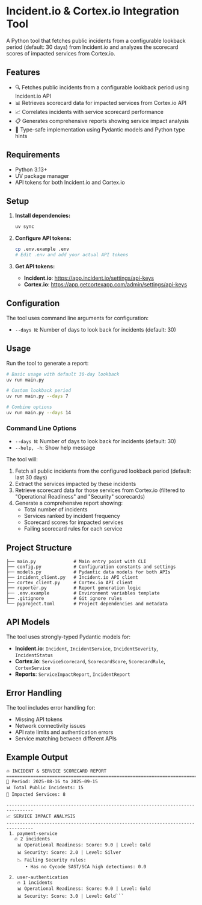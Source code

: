 # Incident.io & Cortex.io Integration Tool

A Python tool that fetches public incidents from a configurable lookback period (default: 30 days) from Incident.io and analyzes the scorecard scores of impacted services from Cortex.io.

## Features

- 🔍 Fetches public incidents from a configurable lookback period using Incident.io API
- 📊 Retrieves scorecard data for impacted services from Cortex.io API
- 📈 Correlates incidents with service scorecard performance
- 📋 Generates comprehensive reports showing service impact analysis
- 🎯 Type-safe implementation using Pydantic models and Python type hints

## Requirements

- Python 3.13+
- UV package manager
- API tokens for both Incident.io and Cortex.io

## Setup

1. **Install dependencies:**
   ```bash
   uv sync
   ```

2. **Configure API tokens:**
   ```bash
   cp .env.example .env
   # Edit .env and add your actual API tokens
   ```

3. **Get API tokens:**
   - **Incident.io**: https://app.incident.io/settings/api-keys
   - **Cortex.io**: https://app.getcortexapp.com/admin/settings/api-keys

## Configuration

The tool uses command line arguments for configuration:

- `--days N`: Number of days to look back for incidents (default: 30)

## Usage

Run the tool to generate a report:

```bash
# Basic usage with default 30-day lookback
uv run main.py

# Custom lookback period
uv run main.py --days 7

# Combine options
uv run main.py --days 14
```

### Command Line Options

- `--days N`: Number of days to look back for incidents (default: 30)
- `--help, -h`: Show help message

The tool will:
1. Fetch all public incidents from the configured lookback period (default: last 30 days)
2. Extract the services impacted by these incidents
3. Retrieve scorecard data for those services from Cortex.io (filtered to "Operational Readiness" and "Security" scorecards)
4. Generate a comprehensive report showing:
   - Total number of incidents
   - Services ranked by incident frequency
   - Scorecard scores for impacted services
   - Failing scorecard rules for each service

## Project Structure

```
├── main.py              # Main entry point with CLI
├── config.py            # Configuration constants and settings
├── models.py            # Pydantic data models for both APIs
├── incident_client.py   # Incident.io API client
├── cortex_client.py     # Cortex.io API client
├── reporter.py          # Report generation logic
├── .env.example         # Environment variables template
├── .gitignore           # Git ignore rules
└── pyproject.toml       # Project dependencies and metadata
```

## API Models

The tool uses strongly-typed Pydantic models for:

- **Incident.io**: `Incident`, `IncidentService`, `IncidentSeverity`, `IncidentStatus`
- **Cortex.io**: `ServiceScorecard`, `ScorecardScore`, `ScorecardRule`, `CortexService`
- **Reports**: `ServiceImpactReport`, `IncidentReport`

## Error Handling

The tool includes error handling for:
- Missing API tokens
- Network connectivity issues
- API rate limits and authentication errors
- Service matching between different APIs

## Example Output

```
🔥 INCIDENT & SERVICE SCORECARD REPORT
================================================================================
📅 Period: 2025-08-16 to 2025-09-15
📊 Total Public Incidents: 15
🎯 Impacted Services: 8

--------------------------------------------------------------------------------
📈 SERVICE IMPACT ANALYSIS
--------------------------------------------------------------------------------
 1. payment-service
   🔥 2 incidents
    📊 Operational Readiness: Score: 9.0 | Level: Gold
    📊 Security: Score: 2.0 | Level: Silver
    📉 Failing Security rules:
       • Has no Cycode SAST/SCA high detections: 0.0

 2. user-authentication
    🔥 1 incidents
    📊 Operational Readiness: Score: 9.0 | Level: Gold
    📊 Security: Score: 3.0 | Level: Gold```
